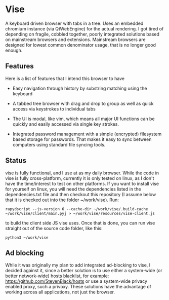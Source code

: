Vise
======

A keyboard driven browser with tabs in a tree. Uses an embedded chromium
instance (via QtWebEngine) for the actual rendering. I got tired of
depending on fragile, cobbled together, poorly integrated solutions based on
mainstream browsers and extensions. Mainstream browsers are designed for lowest
common denominator usage, that is no longer good enough.


Features
----------

Here is a list of features that I intend this browser to have

 * Easy navigation through history by substring matching using the keyboard

 * A tabbed tree browser with drag and drop to group as well as quick access
   via keystrokes to individual tabs

 * The UI is modal, like vim, which means all major UI functions can be quickly
   and easily accessed via single key strokes.

 * Integrated password management with a simple (encrypted) filesystem based storage for
   passwords. That makes it easy to sync between computers using standard file
   syncing tools.


Status
--------

vise is fully functional, and I use at as my daily browser. While the code in
vise is fully cross-platform, currently it is only tested on linux, as I don't
have the time/interest to test on other platforms. If you want to install vise
for yourself on linux, you will need the dependencies listed in the
dependencies.txt file and then checkout this repository (I assume below that it
is checked out into the folder ~/work/vise). Run:

```
rapydscript --js-version 6 --cache-dir ~/work/vise/.build-cache ~/work/vise/client/main.pyj > ~/work/vise/resources/vise-client.js
```

to build the client side JS vise uses. Once that is done, you can run vise
straight out of the source code folder, like this:

```
python3 ~/work/vise
```



Ad blocking
------------

While it was originally my plan to add integrated ad-blocking to vise, I
decided against it, since a better solution is to use either a system-wide (or
better network-wide) hosts blacklist, for example:
https://github.com/StevenBlack/hosts or use a system-wide privacy enabled
proxy, such a privoxy. These solutions have the advantage of working across all
applications, not just the browser.
